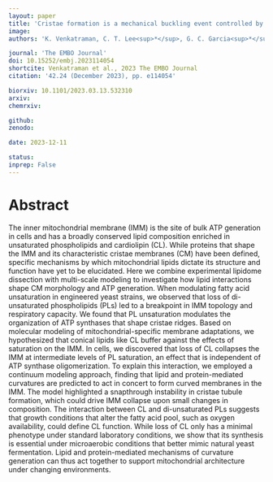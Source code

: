 ```yaml
---
layout: paper
title: 'Cristae formation is a mechanical buckling event controlled by the inner membrane lipidome'
image: 
authors: 'K. Venkatraman, C. T. Lee<sup>*</sup>, G. C. Garcia<sup>*</sup>, A. Mahapatra<sup>*</sup>, G. Perkins, K. Kim, H. A. Pasolli, S. Phan, J. Lippincott-Schwartz, M. Ellisman, P. Rangamani<sup>$</sup>, and I. Budin<sup>$</sup>'

journal: 'The EMBO Journal'
doi: 10.15252/embj.2023114054
shortcite: Venkatraman et al., 2023 The EMBO Journal
citation: '42.24 (December 2023), pp. e114054'

biorxiv: 10.1101/2023.03.13.532310
arxiv: 
chemrxiv: 

github: 
zenodo: 

date: 2023-12-11

status: 
inprep: False
---
```


# Abstract

The inner mitochondrial membrane (IMM) is the site of bulk ATP generation in cells and has a broadly conserved lipid composition enriched in unsaturated phospholipids and cardiolipin (CL). While proteins that shape the IMM and its characteristic cristae membranes (CM) have been defined, specific mechanisms by which mitochondrial lipids dictate its structure and function have yet to be elucidated. Here we combine experimental lipidome dissection with multi-scale modeling to investigate how lipid interactions shape CM morphology and ATP generation. When modulating fatty acid unsaturation in engineered yeast strains, we observed that loss of di-unsaturated phospholipids (PLs) led to a breakpoint in IMM topology and respiratory capacity. We found that PL unsaturation modulates the organization of ATP synthases that shape cristae ridges. Based on molecular modeling of mitochondrial-specific membrane adaptations, we hypothesized that conical lipids like CL buffer against the effects of saturation on the IMM. In cells, we discovered that loss of CL collapses the IMM at intermediate levels of PL saturation, an effect that is independent of ATP synthase oligomerization. To explain this interaction, we employed a continuum modeling approach, finding that lipid and protein-mediated curvatures are predicted to act in concert to form curved membranes in the IMM. The model highlighted a snapthrough instability in cristae tubule formation, which could drive IMM collapse upon small changes in composition. The interaction between CL and di-unsaturated PLs suggests that growth conditions that alter the fatty acid pool, such as oxygen availability, could define CL function. While loss of CL only has a minimal phenotype under standard laboratory conditions, we show that its synthesis is essential under microaerobic conditions that better mimic natural yeast fermentation. Lipid and protein-mediated mechanisms of curvature generation can thus act together to support mitochondrial architecture under changing environments.
